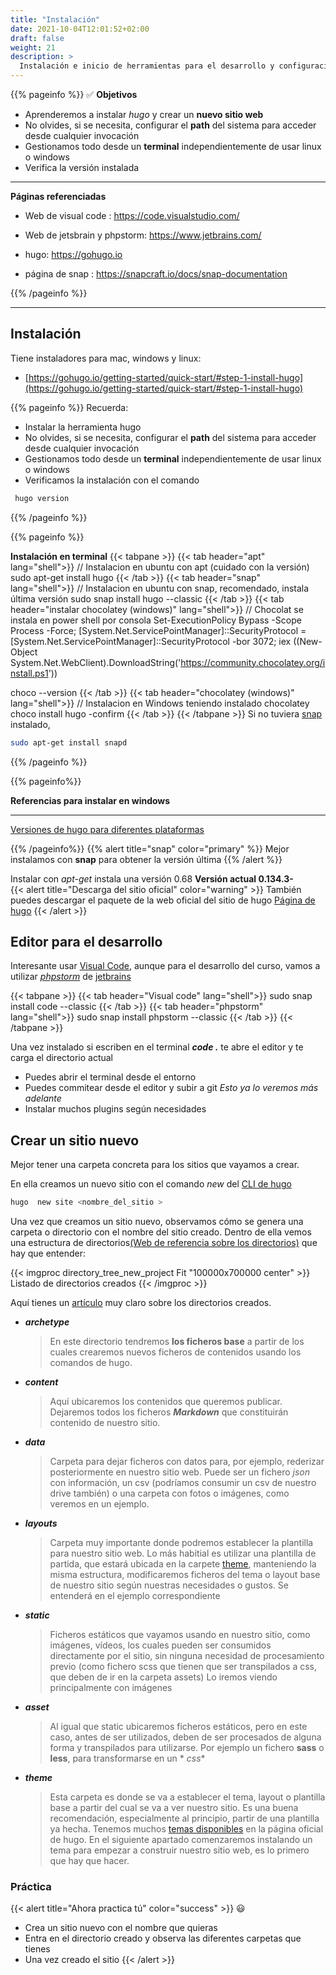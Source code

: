 ```yaml
---
title: "Instalación"
date: 2021-10-04T12:01:52+02:00
draft: false
weight: 21
description: >
  Instalación e inicio de herramientas para el desarrollo y configuración
---
```


{{% pageinfo %}}
:white_check_mark:
**Objetivos**

* Aprenderemos a instalar *hugo* y crear un **nuevo sitio web**
* No olvides, si se necesita, configurar el **path** del sistema para acceder desde cualquier invocación
* Gestionamos todo desde un **terminal** independientemente de usar linux o windows
* Verifica la versión instalada

---
**Páginas referenciadas**

* Web de visual code : https://code.visualstudio.com/
* Web de jetsbrain y phpstorm: https://www.jetbrains.com/
* hugo: https://gohugo.io

* página de snap : https://snapcraft.io/docs/snap-documentation

{{% /pageinfo %}}

---

## Instalación

Tiene instaladores para mac, windows y linux:

* [https://gohugo.io/getting-started/quick-start/#step-1-install-hugo](https://gohugo.io/getting-started/quick-start/#step-1-install-hugo)

{{% pageinfo %}}
Recuerda:

* Instalar la herramienta hugo
* No olvides, si se necesita, configurar el **path** del sistema para acceder desde cualquier invocación
* Gestionamos todo desde un **terminal** independientemente de usar linux o windows
* Verificamos la instalación con el comando

```bash
 hugo version
 ```

{{% /pageinfo %}}

{{% pageinfo %}}

**Instalación en terminal**
{{< tabpane >}}
{{< tab header="apt" lang="shell">}}
// Instalacion en ubuntu con apt (cuidado con la versión)
sudo apt-get install hugo
{{< /tab >}}
{{< tab header="snap" lang="shell">}}
// Instalacion en ubuntu con snap, recomendado, instala última versión
sudo snap install hugo --classic
{{< /tab >}}
{{< tab header="instalar chocolatey (windows)" lang="shell">}}
// Chocolat se instala en power shell por consola
Set-ExecutionPolicy Bypass -Scope Process -Force;
[System.Net.ServicePointManager]::SecurityProtocol =
[System.Net.ServicePointManager]::SecurityProtocol -bor 3072;
iex ((New-Object System.Net.WebClient).DownloadString('https://community.chocolatey.org/install.ps1'))

choco --version
{{< /tab >}}
{{< tab header="chocolatey (windows)" lang="shell">}}
// Instalacion en Windows teniendo instalado chocolatey
choco install hugo -confirm
{{< /tab >}}
{{< /tabpane >}}
Si no tuviera <a href="https://snapcraft.io/docs/snap-documentation" target="_blank">snap</a> instalado,

```bash
sudo apt-get install snapd
```

{{% /pageinfo %}}

{{% pageinfo%}}

**Referencias para instalar en windows**
 ***
[Versiones de hugo para diferentes plataformas](https://github.com/gohugoio/hugo/releases)

{{% /pageinfo%}}
{{% alert title="snap" color="primary" %}}
Mejor instalamos con **snap** para obtener la versión última
{{% /alert %}}

Instalar con *apt-get* instala una versión 0.68 **Versión actual 0.134.3-**  
{{< alert title="Descarga del sitio oficial" color="warning" >}}
También puedes descargar el paquete de la web oficial del sitio de hugo  [Página de hugo](https://gohugo.io)
{{< /alert >}}

## Editor para el desarrollo

Interesante usar [Visual Code](https://code.visualstudio.com/), aunque para el desarrollo del curso, vamos a utilizar [
*phpstorm*](https://www.jetbrains.com/phpstorm/) de [jetbrains](https://www.jetbrains.com/)

{{< tabpane >}}
{{< tab header="Visual code" lang="shell">}}
sudo snap install code --classic
{{< /tab >}}
{{< tab header="phpstorm" lang="shell">}}
sudo snap install phpstorm --classic
{{< /tab >}}
{{< /tabpane >}}

Una vez instalado si escriben en el terminal ***code .*** te abre el editor y te carga el directorio actual

* Puedes abrir el terminal desde el entorno
* Puedes commitear desde el editor y subir a git *Esto ya lo veremos más adelante*
* Instalar muchos plugins según necesidades

## Crear un sitio nuevo

Mejor tener una carpeta concreta para los sitios que vayamos a crear.

En ella creamos un nuevo sitio con el comando *new* del [CLI de hugo](https://gohugo.io/commands/hugo/)

```bash
hugo  new site <nombre_del_sitio >
```

Una vez que creamos un sitio nuevo, observamos cómo se genera una carpeta o directorio con el nombre del sitio creado.
Dentro de ella vemos una estructura de
directorios[(Web de referencia sobre los directorios)](https://gohugo.io/getting-started/directory-structure/)  que hay
que entender:

{{< imgproc directory_tree_new_project Fit "100000x700000 center" >}}
Listado de directorios creados
{{< /imgproc >}}

Aquí tienes un [artículo](https://desarrolloweb.com/articulos/componentes-principales-hugo-framework) muy claro sobre
los directorios creados.

* ***archetype***
  > En este directorio tendremos **los ficheros base** a partir de los cuales crearemos nuevos ficheros de contenidos usando los comandos
  de  hugo.
* ***content***
  > Aquí ubicaremos los contenidos que queremos publicar. Dejaremos todos los ficheros
  ***Markdown*** que constituirán contenido de nuestro sitio.
* ***data***
  > Carpeta para dejar ficheros con datos para, por ejemplo, rederizar posteriormente en nuestro sitio
  web.
  Puede ser un fichero *json* con información, un csv (podríamos consumir un csv de nuestro drive también) o una carpeta
  con fotos o imágenes, como veremos en un ejemplo.
* ***layouts***
  > Carpeta muy importante donde podremos establecer la plantilla para nuestro sitio web. Lo más habitial es
  utilizar una plantilla de partida, que estará ubicada en la carpete [theme](#theme), manteniendo la misma estructura,
  modificaremos ficheros del tema o layout base de nuestro sitio según nuestras necesidades o gustos. Se entenderá en el
  ejemplo correspondiente
* ***static***
  > Ficheros estáticos que vayamos usando en nuestro sitio, como imágenes, vídeos, los cuales
  pueden ser consumidos directamente por el sitio, sin ninguna necesidad de procesamiento previo (como fichero scss que
  tienen que ser transpilados a css, que deben de ir en la carpeta assets) Lo iremos viendo principalmente con imágenes
* ***asset***
  > Al igual que static ubicaremos ficheros estáticos, pero en este caso, antes de ser utilizados, deben de ser
  procesados   de alguna forma y transpilados para utilizarse. Por ejemplo un fichero **sass** o **less**, para transformarse en un *
  *css**
* ***theme***
  > Esta carpeta es donde se va a establecer el tema, layout o plantilla base a partir del cual se va a ver nuestro
  sitio.  Es una buena recomendación, especialmente al principio, partir de una plantilla ya hecha. Tenemos
  muchos [temas disponibles](https://themes.gohugo.io/)  en la página oficial de hugo. En el siguiente apartado
  comenzaremos instalando un tema para empezar a construir nuestro sitio web, es lo primero que hay que hacer.

### Práctica

{{< alert title="Ahora practica tú" color="success" >}}
:smiley:

* Crea un sitio nuevo con el nombre que quieras
* Entra en el directorio creado y observa las diferentes carpetas que tienes
* Una vez creado el sitio 
  {{< /alert >}}




    
